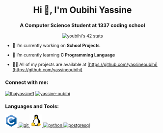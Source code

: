 <h1 align="center">Hi 👋, I'm Oubihi Yassine</h1>
<h3 align="center">A Computer Science Student at 1337 coding school</h3>
<p align="center">
    <a href="https://github.com/oakoudad/badge42">
        <img src="https://badge.mediaplus.ma/greenbinary/youbihi" alt="youbihi's 42 stats" />
    </a>
</p>



- 🔭 I’m currently working on **School Projects**

- 🌱 I’m currently learning **C Programming Language**

- 👨‍💻 All of my projects are available at [https://github.com/yassineoubihi](https://github.com/yassineoubihi)

<h3 align="left">Connect with me:</h3>
<p align="left">
<a href="https://twitter.com/lhajyassine1" target="blank"><img align="center" src="https://raw.githubusercontent.com/rahuldkjain/github-profile-readme-generator/master/src/images/icons/Social/twitter.svg" alt="lhajyassine1" height="30" width="40" /></a>
<a href="https://linkedin.com/in/yassine-oubihi" target="blank"><img align="center" src="https://raw.githubusercontent.com/rahuldkjain/github-profile-readme-generator/master/src/images/icons/Social/linked-in-alt.svg" alt="yassine-oubihi" height="30" width="40" /></a>
</p>

<h3 align="left">Languages and Tools:</h3>
<p align="left"> <a href="https://www.cprogramming.com/" target="_blank" rel="noreferrer"> <img src="https://raw.githubusercontent.com/devicons/devicon/master/icons/c/c-original.svg" alt="c" width="40" height="40"/> </a> <a href="https://git-scm.com/" target="_blank" rel="noreferrer"> <img src="https://www.vectorlogo.zone/logos/git-scm/git-scm-icon.svg" alt="git" width="40" height="40"/> </a> <a href="https://www.linux.org/" target="_blank" rel="noreferrer"> <img src="https://raw.githubusercontent.com/devicons/devicon/master/icons/linux/linux-original.svg" alt="linux" width="40" height="40"/> </a> <a href="https://www.python.org/" target="_blank" rel="noreferrer"> <img src="https://s3.dualstack.us-east-2.amazonaws.com/pythondotorg-assets/media/community/logos/python-logo-only.png" alt="python" width="40" height="40"/> </a><a href="https://www.postgresql.org/" target="_blank" rel="noreferrer"> <img src="https://static-00.iconduck.com/assets.00/postgresql-icon-497x512-at6qw0yb.png" alt="postgresql" width="40" height="40"/> </a></p>
